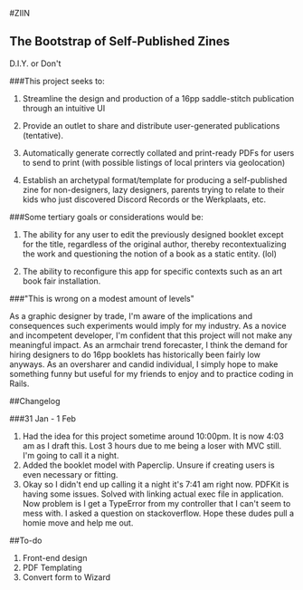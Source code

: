 #ZIIN

## The Bootstrap of Self-Published Zines

D.I.Y. or Don't

###This project seeks to:

1. Streamline the design and production of a 16pp saddle-stitch publication through an intuitive UI

2. Provide an outlet to share and distribute user-generated publications (tentative).

3. Automatically generate correctly collated and print-ready PDFs for users to send to print (with possible listings of local printers via geolocation)

4. Establish an archetypal format/template for producing a self-published zine for non-designers, lazy designers, parents trying to relate to their kids who just discovered Discord Records or the Werkplaats, etc.

###Some tertiary goals or considerations would be:

1. The ability for any user to edit the previously designed booklet except for the title, regardless of the original author, thereby recontextualizing the work and questioning the notion of a book as a static entity. (lol)


2. The ability to reconfigure this app for specific contexts such as an art book fair installation.

###"This is wrong on a modest amount of levels"

As a graphic designer by trade, I'm aware of the implications and consequences such experiments would imply for my industry. As a novice and incompetent developer, I'm confident that this project will not make any meaningful impact. As an armchair trend forecaster, I think the demand for hiring designers to do 16pp booklets has historically been fairly low anyways. As an oversharer and candid individual, I simply hope to make something funny but useful for my friends to enjoy and to practice coding in Rails.

##Changelog

###31 Jan - 1 Feb
1. Had the idea for this project sometime around 10:00pm. It is now 4:03 am as I draft this. Lost 3 hours due to me being a loser with MVC still. I'm going to call it a night.
2. Added the booklet model with Paperclip. Unsure if creating users is even necessary or fitting.
3. Okay so I didn't end up calling it a night it's 7:41 am right now. PDFKit is having some issues. Solved with linking actual exec file in application. Now problem is I get a TypeError from my controller that I can't seem to mess with. I asked a question on stackoverflow. Hope these dudes pull a homie move and help me out.

##To-do
1. Front-end design
2. PDF Templating
3. Convert form to Wizard